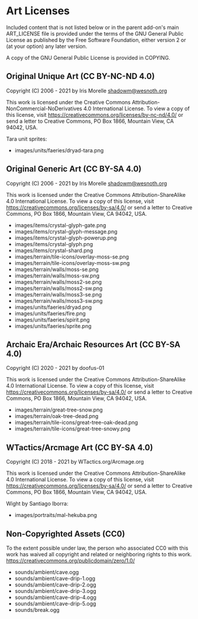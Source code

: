 Art Licenses
============

Included content that is not listed below or in the parent add-on's main ART_LICENSE file is provided under the terms of the GNU General Public License as published by the Free Software Foundation, either version 2 or (at your option) any later version.

A copy of the GNU General Public License is provided in COPYING.


Original Unique Art (CC BY-NC-ND 4.0)
-------------------------------------

Copyright (C) 2006 - 2021 by Iris Morelle <shadowm@wesnoth.org>

This work is licensed under the Creative Commons Attribution-NonCommercial-NoDerivatives 4.0 International License. To view a copy of this license, visit <https://creativecommons.org/licenses/by-nc-nd/4.0/> or send a letter to Creative Commons, PO Box 1866, Mountain View, CA 94042, USA.

Tara unit sprites:

 * images/units/faeries/dryad-tara.png


Original Generic Art (CC BY-SA 4.0)
-----------------------------------

Copyright (C) 2006 - 2021 by Iris Morelle <shadowm@wesnoth.org>

This work is licensed under the Creative Commons Attribution-ShareAlike 4.0 International License. To view a copy of this license, visit <https://creativecommons.org/licenses/by-sa/4.0/> or send a letter to Creative Commons, PO Box 1866, Mountain View, CA 94042, USA.

 * images/items/crystal-glyph-gate.png
 * images/items/crystal-glyph-message.png
 * images/items/crystal-glyph-powerup.png
 * images/items/crystal-glyph.png
 * images/items/crystal-shard.png
 * images/terrain/tile-icons/overlay-moss-se.png
 * images/terrain/tile-icons/overlay-moss-sw.png
 * images/terrain/walls/moss-se.png
 * images/terrain/walls/moss-sw.png
 * images/terrain/walls/moss2-se.png
 * images/terrain/walls/moss2-sw.png
 * images/terrain/walls/moss3-se.png
 * images/terrain/walls/moss3-sw.png
 * images/units/faeries/dryad.png
 * images/units/faeries/fire.png
 * images/units/faeries/spirit.png
 * images/units/faeries/sprite.png


Archaic Era/Archaic Resources Art (CC BY-SA 4.0)
------------------------------------------------

Copyright (C) 2020 - 2021 by doofus-01

This work is licensed under the Creative Commons Attribution-ShareAlike 4.0 International License. To view a copy of this license, visit <https://creativecommons.org/licenses/by-sa/4.0/> or send a letter to Creative Commons, PO Box 1866, Mountain View, CA 94042, USA.

 * images/terrain/great-tree-snow.png
 * images/terrain/oak-tree-dead.png
 * images/terrain/tile-icons/great-tree-oak-dead.png
 * images/terrain/tile-icons/great-tree-snowy.png


WTactics/Arcmage Art (CC BY-SA 4.0)
-----------------------------------

Copyright (C) 2018 - 2021 by WTactics.org/Arcmage.org

This work is licensed under the Creative Commons Attribution-ShareAlike 4.0 International License. To view a copy of this license, visit <https://creativecommons.org/licenses/by-sa/4.0/> or send a letter to Creative Commons, PO Box 1866, Mountain View, CA 94042, USA.

Wight by Santiago Iborra:

 * images/portraits/mal-hekuba.png


Non-Copyrighted Assets (CC0)
----------------------------

To the extent possible under law, the person who associated CC0 with this work has waived all copyright and related or neighboring rights to this work. <https://creativecommons.org/publicdomain/zero/1.0/>

 * sounds/ambient/cave.ogg
 * sounds/ambient/cave-drip-1.ogg
 * sounds/ambient/cave-drip-2.ogg
 * sounds/ambient/cave-drip-3.ogg
 * sounds/ambient/cave-drip-4.ogg
 * sounds/ambient/cave-drip-5.ogg
 * sounds/break.ogg
